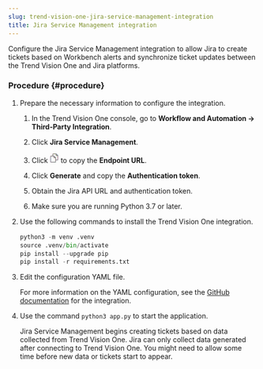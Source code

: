 ```yaml
---
slug: trend-vision-one-jira-service-management-integration
title: Jira Service Management integration
---
```


Configure the Jira Service Management integration to allow Jira to create tickets based on Workbench alerts and synchronize ticket updates between the Trend Vision One and Jira platforms.

### Procedure {#procedure}

1.  Prepare the necessary information to configure the integration.

    1.  In the Trend Vision One console, go to **Workflow and Automation → Third-Party Integration**.

    2.  Click **Jira Service Management**.

    3.  Click ![](/images/dddna_summary_detection_copy=GUID-4DE35BE5-57A5-4919-BF9C-5EC95F9CA8FD=1=en-us=Low.webp) to copy the **Endpoint URL**.

    4.  Click **Generate** and copy the **Authentication token**.

    5.  Obtain the Jira API URL and authentication token.

    6.  Make sure you are running Python 3.7 or later.

2.  Use the following commands to install the Trend Vision One integration.

    ``` python
    python3 -m venv .venv
    source .venv/bin/activate
    pip install --upgrade pip
    pip install -r requirements.txt
    ```

3.  Edit the configuration YAML file.

    For more information on the YAML configuration, see the [GitHub documentation](https://github.com/trendmicro/tm-v1-connectors/tree/main/JIRA) for the integration.

4.  Use the command `python3 app.py` to start the application.

    Jira Service Management begins creating tickets based on data collected from Trend Vision One. Jira can only collect data generated after connecting to Trend Vision One. You might need to allow some time before new data or tickets start to appear.

